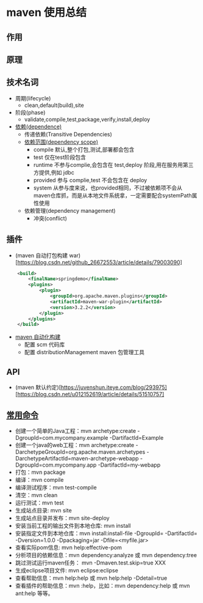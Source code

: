 # maven 使用总结
## 作用
## 原理
## 技术名词
- 周期(lifecycle)
  - clean,default(build),site
- 阶段(phase)
  - validate,compile,test,package,verify,install,deploy
- [依赖(dependence)](https://maven.apache.org/guides/introduction/introduction-to-dependency-mechanism.html)
  - 传递依赖(Transitive Dependencies)
  - [依赖范围(dependency scope)](https://blog.csdn.net/kimylrong/article/details/50353161)
    - compile 默认,整个打包,测试,部署都会包含
    - test 仅在test阶段包含
    - runtime 不参与complie,会包含在 test,deploy 阶段,用在服务用第三方提供,例如 jdbc
    - provided 参与 complie,test 不会包含在 deploy
    - system 从参与度来说，也provided相同，不过被依赖项不会从maven仓库抓，而是从本地文件系统拿，一定需要配合systemPath属性使用
  - 依赖管理(dependency management)
    - 冲突(conflict)

## 插件
- (maven 自动打包构建 war)[https://blog.csdn.net/github_26672553/article/details/79003090]
``` xml
    <build>
        <finalName>springdemo</finalName>
        <plugins>
            <plugin>
                <groupId>org.apache.maven.plugins</groupId>
                <artifactId>maven-war-plugin</artifactId>
                <version>3.2.2</version>
            </plugin>
        </plugins>
    </build>
```
- [maven 自动化构建](http://www.runoob.com/maven/maven-deployment-automation.html)
  - 配置 scm 代码库
  - 配置 distributionManagement maven 包管理工具

## API
- (maven 默认约定)[https://juvenshun.iteye.com/blog/293975][https://blog.csdn.net/u012152619/article/details/51510757]

## [常用命令](https://www.cnblogs.com/adolfmc/archive/2012/07/31/2616908.html)
- 创建一个简单的Java工程：mvn archetype:create -DgroupId=com.mycompany.example -DartifactId=Example
- 创建一个java的web工程：mvn archetype:create -DarchetypeGroupId=org.apache.maven.archetypes -DarchetypeArtifactId=maven-archetype-webapp -DgroupId=com.mycompany.app -DartifactId=my-webapp
- 打包：mvn package
- 编译：mvn compile
- 编译测试程序：mvn test-compile
- 清空：mvn clean
- 运行测试：mvn test
- 生成站点目录: mvn site
- 生成站点目录并发布：mvn site-deploy
- 安装当前工程的输出文件到本地仓库: mvn install
- 安装指定文件到本地仓库：mvn install:install-file -DgroupId=<groupId> -DartifactId=<artifactId> -Dversion=1.0.0 -Dpackaging=jar -Dfile=<myfile.jar>
- 查看实际pom信息: mvn help:effective-pom
- 分析项目的依赖信息：mvn dependency:analyze 或 mvn dependency:tree
- 跳过测试运行maven任务： mvn -Dmaven.test.skip=true XXX
- 生成eclipse项目文件: mvn eclipse:eclipse
- 查看帮助信息：mvn help:help 或 mvn help:help -Ddetail=true
- 查看插件的帮助信息：mvn <plug-in>:help，比如：mvn dependency:help 或 mvn ant:help 等等。
